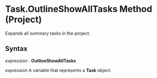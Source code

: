 
# Task.OutlineShowAllTasks Method (Project)

Expands all summary tasks in the project.


## Syntax

 _expression_ . **OutlineShowAllTasks**

 _expression_ A variable that represents a **Task** object.

